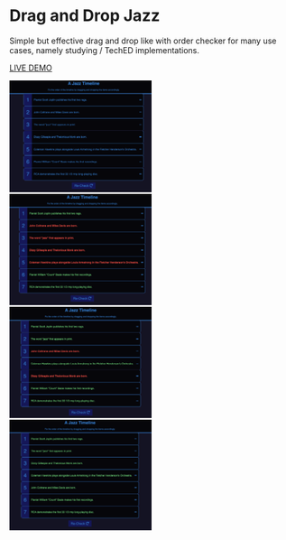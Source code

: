 # Drag and Drop Jazz

Simple but effective drag and drop like with order checker for many use cases, namely studying / TechED implementations.

[LIVE DEMO](https://mathcodes.github.io/DRAGNDROP/)

<img src="./jorder.png" width="50%"/>
<img src="./jorder1.png" width="50%"/>
<img src="./jorder2.png" width="50%"/>
<img src="./jorder3.png" width="50%"/>
